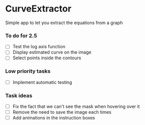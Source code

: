 # CurveExtractor
Simple app to let you extract the equations from a graph

### To do for 2.5
- [ ] Test the log axis function
- [ ] Display estimated curve on the image
- [ ] Select points inside the contours

### Low priority tasks
- [ ] Implement automatic testing

### Task ideas
- [ ] Fix the fact that we can't see the mask when hovering over it
- [ ] Remove the need to save the image each times
- [ ] Add animations in the instruction boxes
